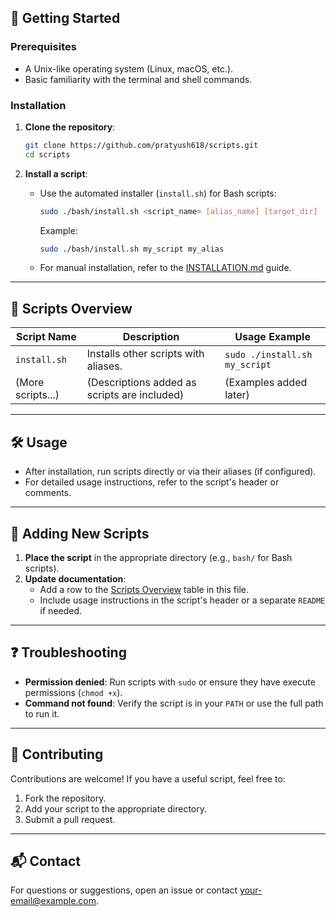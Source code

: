 ## 🚀 Getting Started

### Prerequisites
- A Unix-like operating system (Linux, macOS, etc.).
- Basic familiarity with the terminal and shell commands.

### Installation
1. **Clone the repository**:
   ```bash
   git clone https://github.com/pratyush618/scripts.git
   cd scripts
   ```

2. **Install a script**:
   - Use the automated installer (`install.sh`) for Bash scripts:
     ```bash
     sudo ./bash/install.sh <script_name> [alias_name] [target_dir]
     ```
     Example:
     ```bash
     sudo ./bash/install.sh my_script my_alias
     ```
   - For manual installation, refer to the [INSTALLATION.md](./bash/INSTALLATION.md) guide.

---

## 📜 Scripts Overview

| Script Name       | Description                                  | Usage Example                     |
|-------------------|----------------------------------------------|-----------------------------------|
| `install.sh`      | Installs other scripts with aliases.         | `sudo ./install.sh my_script`     |
| (More scripts...) | (Descriptions added as scripts are included) | (Examples added later)            |

---

## 🛠️ Usage
- After installation, run scripts directly or via their aliases (if configured).
- For detailed usage instructions, refer to the script's header or comments.

---

## 📝 Adding New Scripts
1. **Place the script** in the appropriate directory (e.g., `bash/` for Bash scripts).
2. **Update documentation**:
   - Add a row to the [Scripts Overview](#-scripts-overview) table in this file.
   - Include usage instructions in the script's header or a separate `README` if needed.

---

## ❓ Troubleshooting
- **Permission denied**: Run scripts with `sudo` or ensure they have execute permissions (`chmod +x`).
- **Command not found**: Verify the script is in your `PATH` or use the full path to run it.


---

## 🙌 Contributing
Contributions are welcome! If you have a useful script, feel free to:
1. Fork the repository.
2. Add your script to the appropriate directory.
3. Submit a pull request.

---

## 📬 Contact
For questions or suggestions, open an issue or contact [your-email@example.com](mailto:your-email@example.com).
